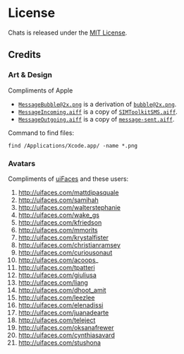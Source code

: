 # License

Chats is released under the [MIT License][1].

## Credits

### Art & Design

Compliments of Apple

* [`MessageBubble@2x.png`][2] is a derivation of [`bubble@2x.png`][3].
* [`MessageIncoming.aiff`][4] is a copy of [`SIMToolkitSMS.aiff`][5].
* [`MessageOutgoing.aiff`][6] is a copy of [`message-sent.aiff`][7].

Command to find files:

    find /Applications/Xcode.app/ -name *.png

### Avatars

Compliments of [uiFaces][8] and these users:

1. http://uifaces.com/mattdipasquale
2. http://uifaces.com/samihah
3. http://uifaces.com/walterstephanie
4. http://uifaces.com/wake_gs
5. http://uifaces.com/kfriedson
6. http://uifaces.com/mmorits
7. http://uifaces.com/krystalfister
8. http://uifaces.com/christianramsey
9. http://uifaces.com/curiousonaut
10. http://uifaces.com/acoops_
11. http://uifaces.com/tpatteri
12. http://uifaces.com/giuliusa
13. http://uifaces.com/liang
14. http://uifaces.com/dhoot_amit
15. http://uifaces.com/leezlee
16. http://uifaces.com/elenadissi
17. http://uifaces.com/juanadearte
18. http://uifaces.com/teleject
19. http://uifaces.com/oksanafrewer
20. http://uifaces.com/cynthiasavard
21. http://uifaces.com/stushona


[1]: http://opensource.org/licenses/MIT
[2]: https://github.com/acani/Chats/raw/master/Chats/Chats/Images.xcassets/MessageBubble.imageset/MessageBubble@2x.png
[3]: file:///Applications/Xcode.app/Contents/Developer/Platforms/iPhoneSimulator.platform/Developer/SDKs/iPhoneSimulator7.1.sdk/System/Library/PrivateFrameworks/ChatKit.framework/bubble@2x.png
[4]: https://github.com/acani/Chats/raw/master/Chats/Chats/Resources/MessageIncoming.aiff
[5]: file:///Applications/Xcode.app//Contents/Developer/Platforms/iPhoneSimulator.platform/Developer/SDKs/iPhoneSimulator7.1.sdk/System/Library/CoreServices/SpringBoard.app/SIMToolkitSMS.aiff
[6]: https://github.com/acani/Chats/raw/master/Chats/Chats/Resources/MessageOutgoing.aiff
[7]: https://github.com/oovoodev/iOS-SDK-Sample/blob/master/ooVooSample/JSMessagesViewController/Resources/Sounds/message-sent.aiff
[8]: http://uifaces.com
